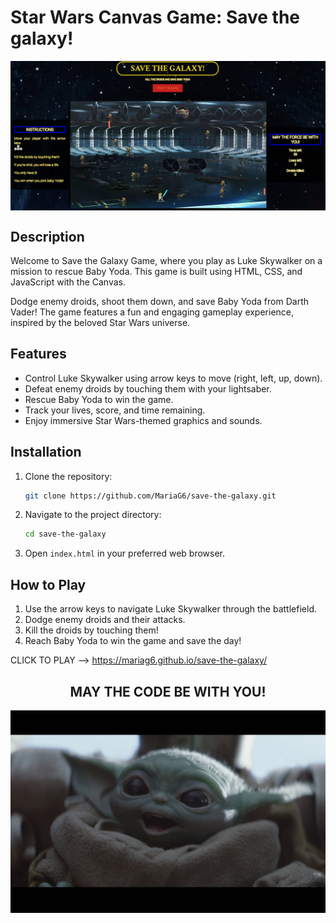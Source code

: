 # Star Wars Canvas Game: Save the galaxy! 

<img src="./images/game-screenshot.png" align="center">

## Description

Welcome to Save the Galaxy Game, where you play as Luke Skywalker on a mission to rescue Baby Yoda. This game is built using HTML, CSS, and JavaScript with the Canvas.

Dodge enemy droids, shoot them down, and save Baby Yoda from Darth Vader! The game features a fun and engaging gameplay experience, inspired by the beloved Star Wars universe.

## Features

- Control Luke Skywalker using arrow keys to move (right, left, up, down).
- Defeat enemy droids by touching them with your lightsaber.
- Rescue Baby Yoda to win the game.
- Track your lives, score, and time remaining.
- Enjoy immersive Star Wars-themed graphics and sounds.

## Installation

1. Clone the repository:

   ```bash
   git clone https://github.com/MariaG6/save-the-galaxy.git
   ```

2. Navigate to the project directory:

   ```bash
   cd save-the-galaxy
   ```

3. Open `index.html` in your preferred web browser.


## How to Play

1. Use the arrow keys to navigate Luke Skywalker through the battlefield.
2. Dodge enemy droids and their attacks.
3. Kill the droids by touching them!
4. Reach Baby Yoda to win the game and save the day!

 CLICK TO PLAY --> https://mariag6.github.io/save-the-galaxy/
 <h2  align="center"> MAY THE CODE BE WITH YOU! </h2>
 <img  align="center" src="./images/baby-yoda.png" >

 
 

